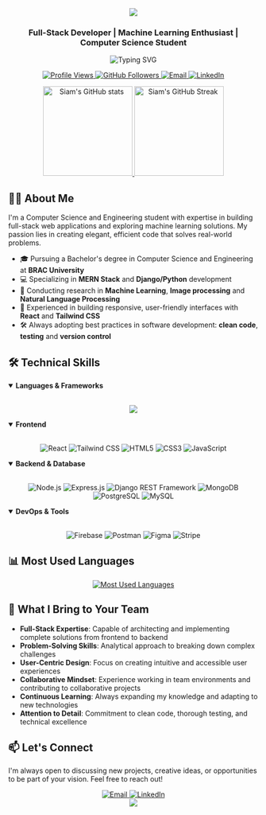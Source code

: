 <div align="center">
  <img src="https://capsule-render.vercel.app/api?type=waving&color=0:3a86ff,100:8338ec&height=200&section=header&text=Siam%20Ferdous&fontSize=70&fontAlignY=35&animation=fadeIn&fontColor=ffffff" />
</div>

<h3 align="center">Full-Stack Developer | Machine Learning Enthusiast | Computer Science Student</h3>

<div align="center">
  <img src="https://readme-typing-svg.herokuapp.com?font=JetBrains+Mono&weight=600&size=22&pause=1000&color=38BDF8&center=true&vCenter=true&width=600&lines=Building+robust+full-stack+applications;Exploring+Machine+Learning+solutions;Turning+complex+problems+into+elegant+code;Creating+impactful+digital+experiences" alt="Typing SVG" />
</div>

<p align="center">
  <a href="https://github.com/siamfs">
    <img src="https://komarev.com/ghpvc/?username=siamfs&label=Profile%20views&color=0e75b6&style=flat-square" alt="Profile Views" />
  </a>
  <a href="https://github.com/siamfs?tab=followers">
    <img src="https://img.shields.io/github/followers/siamfs?label=Followers&style=flat-square&color=blue" alt="GitHub Followers" />
  </a>
  <a href="mailto:siamferdous1@gmail.com">
    <img src="https://img.shields.io/badge/-Email-D14836?style=flat-square&logo=gmail&logoColor=white" alt="Email" />
  </a>
  <a href="https://www.linkedin.com/in/siam-ferdous" target="_blank">
    <img src="https://img.shields.io/badge/-LinkedIn-0077B5?style=flat-square&logo=linkedin&logoColor=white" alt="LinkedIn" />
  </a>
</p>

<div align="center">
  <a href="https://github.com/siamfs">
    <img height="180em" src="https://github-readme-stats.vercel.app/api?username=siamfs&show_icons=true&theme=tokyonight&include_all_commits=true&count_private=true&hide_border=true" alt="Siam's GitHub stats" />
    <img height="180em" src="https://github-readme-streak-stats.herokuapp.com/?user=siamfs&theme=tokyonight&hide_border=true" alt="Siam's GitHub Streak" />
  </a>
</div>

## 👨‍💻 About Me

I'm a Computer Science and Engineering student with expertise in building full-stack web applications and exploring machine learning solutions. My passion lies in creating elegant, efficient code that solves real-world problems.

- 🎓 Pursuing a Bachelor's degree in Computer Science and Engineering at **BRAC University**
- 💻 Specializing in **MERN Stack** and **Django/Python** development
- 🔬 Conducting research in **Machine Learning**, **Image processing** and **Natural Language Processing**
- 📱 Experienced in building responsive, user-friendly interfaces with **React** and **Tailwind CSS**
- 🛠️ Always adopting best practices in software development: **clean code**, **testing** and **version control**

## 🛠️ Technical Skills

<details open>
  <summary><b>Languages & Frameworks</b></summary>
  <br>
  <p align="center">
    <img src="https://skillicons.dev/icons?i=js,python,php,react,nodejs,express,django,mongodb,mysql,postgres" />
  </p>
</details>

<details open>
  <summary><b>Frontend</b></summary>
  <br>
  <p align="center">
    <img src="https://img.shields.io/badge/React-20232A?style=for-the-badge&logo=react&logoColor=61DAFB" alt="React" />
    <img src="https://img.shields.io/badge/Tailwind_CSS-38B2AC?style=for-the-badge&logo=tailwind-css&logoColor=white" alt="Tailwind CSS" />
    <img src="https://img.shields.io/badge/HTML5-E34F26?style=for-the-badge&logo=html5&logoColor=white" alt="HTML5" />
    <img src="https://img.shields.io/badge/CSS3-1572B6?style=for-the-badge&logo=css3&logoColor=white" alt="CSS3" />
    <img src="https://img.shields.io/badge/JavaScript-F7DF1E?style=for-the-badge&logo=javascript&logoColor=black" alt="JavaScript" />
  </p>
</details>

<details open>
  <summary><b>Backend & Database</b></summary>
  <br>
  <p align="center">
    <img src="https://img.shields.io/badge/Node.js-339933?style=for-the-badge&logo=nodedotjs&logoColor=white" alt="Node.js" />
    <img src="https://img.shields.io/badge/Express.js-000000?style=for-the-badge&logo=express&logoColor=white" alt="Express.js" />
    <img src="https://img.shields.io/badge/Django_REST-ff1709?style=for-the-badge&logo=django&logoColor=white" alt="Django REST Framework" />
    <img src="https://img.shields.io/badge/MongoDB-4EA94B?style=for-the-badge&logo=mongodb&logoColor=white" alt="MongoDB" />
    <img src="https://img.shields.io/badge/PostgreSQL-316192?style=for-the-badge&logo=postgresql&logoColor=white" alt="PostgreSQL" />
    <img src="https://img.shields.io/badge/MySQL-00000F?style=for-the-badge&logo=mysql&logoColor=white" alt="MySQL" />
  </p>
</details>

<details open>
  <summary><b>DevOps & Tools</b></summary>
  <br>
  <p align="center">
    <img src="https://img.shields.io/badge/Firebase-FFCA28?style=for-the-badge&logo=firebase&logoColor=black" alt="Firebase" />
    <img src="https://img.shields.io/badge/Postman-FF6C37?style=for-the-badge&logo=postman&logoColor=white" alt="Postman" />
    <img src="https://img.shields.io/badge/Figma-F24E1E?style=for-the-badge&logo=figma&logoColor=white" alt="Figma" />
    <img src="https://img.shields.io/badge/Stripe-008CDD?style=for-the-badge&logo=stripe&logoColor=white" alt="Stripe" />
  </p>
</details>

## 📊 Most Used Languages

<div align="center">
  <a href="https://github.com/siamfs">
    <img src="https://github-readme-stats.vercel.app/api/top-langs/?username=siamfs&layout=compact&theme=tokyonight&hide_border=true" alt="Most Used Languages" />
  </a>
</div>

## 🌟 What I Bring to Your Team

- **Full-Stack Expertise**: Capable of architecting and implementing complete solutions from frontend to backend
- **Problem-Solving Skills**: Analytical approach to breaking down complex challenges
- **User-Centric Design**: Focus on creating intuitive and accessible user experiences
- **Collaborative Mindset**: Experience working in team environments and contributing to collaborative projects
- **Continuous Learning**: Always expanding my knowledge and adapting to new technologies
- **Attention to Detail**: Commitment to clean code, thorough testing, and technical excellence

## 📫 Let's Connect

I'm always open to discussing new projects, creative ideas, or opportunities to be part of your vision. Feel free to reach out!

<div align="center">
  <a href="mailto:siamferdous1@gmail.com">
    <img src="https://img.shields.io/badge/Email-siamferdous1%40gmail.com-D14836?style=for-the-badge&logo=gmail&logoColor=white" alt="Email" />
  </a>
  <a href="https://www.linkedin.com/in/siam-ferdous" target="_blank">
    <img src="https://img.shields.io/badge/LinkedIn-Connect-0077B5?style=for-the-badge&logo=linkedin&logoColor=white" alt="LinkedIn" />
  </a>
</div>

<div align="center">
  <img src="https://capsule-render.vercel.app/api?type=waving&color=0:3a86ff,100:8338ec&height=100&section=footer" />
</div>
